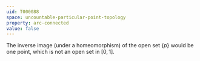 ```yaml
---
uid: T000088
space: uncountable-particular-point-topology
property: arc-connected
value: false
---
```

The inverse image (under a homeomorphism) of the open set $\{p\}$ would be one point, which is not an open set in $[0,1]$.

